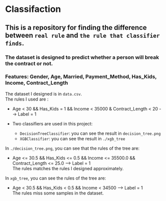 # Classifaction

## This is a repository for finding the difference between `real rule` and `the rule that classifier finds`.

### The dataset is designed to predict whether a person will break the contract or not.
### Features: Gender, Age, Married, Payment_Method, Has_Kids, Income, Contract_Length
The dataset I designed is in `data.csv`.  
The rules I used are :  
* Age < 30 && Has_Kids = 1 && Income < 35000 & Contract_Length < 20 --> Label = 1    

* Two classifiers are used in this project:
	* `DecisionTreeClassifier`: you can see the result in `decision_tree.png`  
	* `XGBClassifier`: you can see the result in `./xgb_tree`  

In `./decision_tree.png`, you can see that the rules of the tree are:  
* Age <= 30.5 && Has_Kids <= 0.5 && Income <= 35500.0 && Contract_Length <= 25.0 --> Label = 1  
The rules matches the rules I designed approximately.  

In `xgb_tree`, you can see the rules of the tree are:  
* Age < 30.5 && Has_Kids < 0.5 && Income < 34500 --> Label = 1  
The rules miss some samples in the dataset.  
